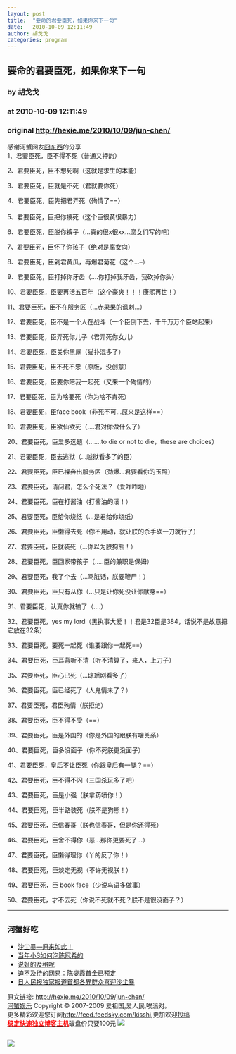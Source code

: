 ```yaml
---
layout: post
title:  "要命的君要臣死，如果你来下一句"
date:   2010-10-09 12:11:49
author: 胡戈戈
categories: program
---
```


## 要命的君要臣死，如果你来下一句
### by 胡戈戈
### at 2010-10-09 12:11:49
### original <http://hexie.me/2010/10/09/jun-chen/>

<p>感谢河蟹网友<a href="http://jdxi.net/">囧东西</a>的分享<br> 1、君要臣死，臣不得不死（普通又押韵）</p><p>2、君要臣死，臣不想死啊（这就是求生的本能）</p><p>3、君要臣死，臣就是不死（君就要你死）</p><p>4、君要臣死，臣先把君弄死（殉情了==）<br> <span></span><br> 5、君要臣死，臣把你揍死（这个臣很黄很暴力）</p><p>6、君要臣死，臣脱你裤子（…真的很x很xx…腐女们写的吧）</p><p>7、君要臣死，臣怀了你孩子（绝对是腐女向）</p><p>8、君要臣死，臣剁君黄瓜，再爆君菊花（这个…–）</p><p>9、君要臣死，臣打掉你牙齿（….你打掉我牙齿，我砍掉你头）</p><p>10、君要臣死，臣要再活五百年（这个豪爽！！！康熙再世！）</p><p>11、君要臣死，臣不在服务区（…赤果果的讽刺…）</p><p>12、君要臣死，臣不是一个人在战斗（一个臣倒下去，千千万万个臣站起来）</p><p>13、君要臣死，臣弄死你儿子（君弄死你女儿）</p><p>14、君要臣死，臣关你黑屋（猫扑混多了）</p><p>15、君要臣死，臣不死不忠（原版，没创意）</p><p>16、君要臣死，臣要你陪我一起死（又来一个殉情的）</p><p>17、君要臣死，臣为啥要死（你为啥不肯死）</p><p>18、君要臣死，臣face book（非死不可…原来是这样==）</p><p>19、君要臣死，臣欲仙欲死（….君对你做什么了）</p><p>20、君要臣死，臣爱多选题（…….to die or not to die，these are choices）</p><p>21、君要臣死，臣去逃狱（…越狱看多了的臣）</p><p>22、君要臣死，臣已裸奔出服务区（劲爆…君要看你的玉照）</p><p>23、君要臣死，请问君，怎么个死法？（爱咋咋地）</p><p>24、君要臣死，臣在打酱油（打酱油的滚！）</p><p>25、君要臣死，臣给你烧纸（…是君给你烧纸）</p><p>26、君要臣死，臣懒得去死（你不用动，就让朕的杀手砍一刀就行了）</p><p>27、君要臣死，臣就装死（…你以为朕狗熊！）</p><p>28、君要臣死，臣回家带孩子（…..臣的兼职是保姆）</p><p>29、君要臣死，我了个去（…骂脏话，朕要鞭尸！）</p><p>30、君要臣死，臣只有从你（…只是让你死没让你献身==）</p><p>31、君要臣死，认真你就输了（….）</p><p>32、君要臣死，yes my lord（黑执事大爱！！君是32臣是384，话说不是故意把它放在32条）</p><p>33、君要臣死，要死一起死（谁要跟你一起死==）</p><p>34、君要臣死，臣耳背听不清（听不清算了，来人，上刀子）</p><p>35、君要臣死，臣心已死（…琼瑶剧看多了）</p><p>36、君要臣死，臣已经死了（人鬼情未了？）</p><p>37、君要臣死，君臣殉情（朕拒绝）</p><p>38、君要臣死，臣不得不受（==）</p><p>39、君要臣死，臣是外国的（你是外国的跟朕有啥关系）</p><p>40、君要臣死，臣多没面子（你不死朕更没面子）</p><p>41、君要臣死，皇后不让臣死（你跟皇后有一腿？==）</p><p>42、君要臣死，臣不得不闪（三国杀玩多了吧）</p><p>43、君要臣死，臣是小强（朕拿药喷你！）</p><p>44、君要臣死，臣半路装死（朕不是狗熊！）</p><p>45、君要臣死，臣信春哥（朕也信春哥，但是你还得死）</p><p>46、君要臣死，臣舍不得你（恶…那你更要死了…）</p><p>47、君要臣死，臣懒得理你（丫的反了你！）</p><p>48、君要臣死，臣淡定无视（不许无视朕！）</p><p>49、君要臣死，臣 book face（少说鸟语多做事）</p><p>50、君要臣死，才不去死（你说不死就不死？朕不是很没面子？）</p><hr><h2><small>河蟹好吃</small></h2><ul><li><a href="http://hexie.me/2010/03/23/sha-chen-bao/" rel="bookmark" title="Permanent Link: 沙尘暴—原来如此！">沙尘暴—原来如此！</a></li><li><a href="http://hexie.me/2010/03/05/chen-guan-xi/" rel="bookmark" title="Permanent Link: 当年小S如何泡陈冠希的">当年小S如何泡陈冠希的</a></li><li><a href="http://hexie.me/2010/02/17/ji-ge-2/" rel="bookmark" title="Permanent Link: 说好的及格呢">说好的及格呢</a></li><li><a href="http://hexie.me/2008/08/09/wang-yi/" rel="bookmark" title="Permanent Link: 迫不及待的网易：陈燮霞首金已预定">迫不及待的网易：陈燮霞首金已预定</a></li><li><a href="http://hexie.me/2010/03/25/sha-chen-bao-o/" rel="bookmark" title="Permanent Link: 日人民报独家报道首都各界群众喜迎沙尘暴">日人民报独家报道首都各界群众喜迎沙尘暴</a></li></ul><p>原文链接: <a href="http://hexie.me/2010/10/09/jun-chen/">http://hexie.me/2010/10/09/jun-chen/</a> <br> <a href="http://hexie.me/">河蟹娱乐</a> Copyright ©   2007-2009 爱祖国,爱人民,唉派对。<br> 更多精彩欢迎您订阅<a href="http://feed.feedsky.com/kisshi">http://feed.feedsky.com/kisshi</a>,更加欢迎<a href="http://hexie.me/delivery/">投稿</a><br> <a href="http://www.gegehost.com/"><strong><font color="red">稳定快速独立博客主机</font></strong></a>破盘价只要100元 <img src="http://img.tongji.linezing.com/922164/tongji.gif"></p><img src="http://www1.feedsky.com/t1/421426731/kisshi/feedsky/s.gif?r=http://hexie.me/2010/10/09/jun-chen/" border="0" height="0" width="0"><p><a href="http://www1.feedsky.com/r/l/feedsky/kisshi/421426731/art01.html"><img border="0" ismap src="http://www1.feedsky.com/r/i/feedsky/kisshi/421426731/art01.gif"></a></p>